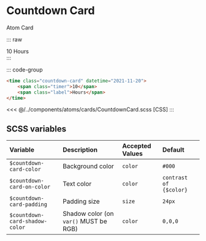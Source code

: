 # Countdown Card
<Badge type="tip">Atom</Badge> <Badge type="info">Card</Badge>

::: raw
<div class="dev-section">
    <time class="countdown-card" datetime="2021-11-20">
        <span class="timer">10</span>
        <span class="label">Hours</span>
    </time>
</div>
:::

::: code-group
```html
<time class="countdown-card" datetime="2021-11-20">
    <span class="timer">10</span>
    <span class="label">Hours</span>
</time>
```
<<< @/../components/atoms/cards/CountdownCard.scss [CSS]
:::

## SCSS variables

| Variable                        | Description                            | Accepted Values | Default                |
|:--------------------------------|:---------------------------------------|:----------------|:-----------------------|
| `$countdown-card-color`         | Background color                       | `color`         | `#000`                 |
| `$countdown-card-on-color`      | Text color                             | `color`         | `contrast of {$color}` |
| `$countdown-card-padding`       | Padding size                           | `size`          | `24px`                 |
| `$countdown-card-shadow-color`  | Shadow color (on `var()` MUST be RGB)  | `color`         | `0,0,0`                |

<style lang="scss">
@use "docs/theme.scss" as theme;
@use "components/atoms/cards/CountdownCard.scss" as * with (
    $countdown-card-color: theme.$primary-color,
);
</style>